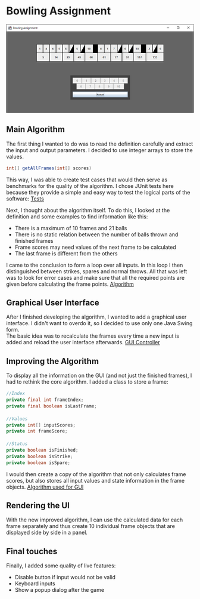 # Bowling Assignment

![Screenshot](Screenshots/Capture.PNG)

## Main Algorithm

The first thing I wanted to do was to read the definition carefully and extract the input and output parameters. I decided to use integer arrays to store the values.    

```Java
int[] getAllFrames(int[] scores)
```

This way, I was able to create test cases that would then serve as benchmarks for the quality of the algorithm. I chose JUnit tests here because they provide a simple and easy way to test the logical parts of the software: 
[Tests](BowlingAssignmentJava\src\test\java\FrameCalculatorTest.java)

Next, I thought about the algorithm itself. To do this, I looked at the definition and some examples to find information like this: 

- There is a maximum of 10 frames and 21 balls
- There is no static relation between the number of balls thrown and finished frames
- Frame scores may need values of the next frame to be calculated
- The last frame is different from the others
  
I came to the conclusion to form a loop over all inputs. In this loop I then distinguished between strikes, spares and normal throws. All that was left was to look for error cases and make sure that all the required points are given before calculating the frame points.
[Algorithm](BowlingAssignmentJava\src\main\java\Logic\FrameCalculator.java)

## Graphical User Interface

After I finished developing the algorithm, I wanted to add a graphical user interface. I didn't want to overdo it, so I decided to use only one Java Swing form.  
The basic idea was to recalculate the frames every time a new input is added and reload the user interface afterwards. [GUI Controller](BowlingAssignmentJava\src\main\java\MainGUI.java)

## Improving the Algorithm

To display all the information on the GUI (and not just the finished frames), I had to rethink the core algorithm. I added a class to store a frame:  

```Java
//Index
private final int frameIndex;
private final boolean isLastFrame;

//Values
private int[] inputScores;
private int frameScore;

//Status
private boolean isFinished;
private boolean isStrike;
private boolean isSpare;
```

I would then create a copy of the algorithm that not only calculates frame scores, but also stores all input values and state information in the frame objects. [Algorithm used for GUI](BowlingAssignmentJava\src\main\java\Logic\GUIFrameCalculator.java)  

## Rendering the UI

With the new improved algorithm, I can use the calculated data for each frame separately and thus create 10 individual frame objects that are displayed side by side in a panel.

## Final touches

Finally, I added some quality of live features:

- Disable button if input would not be valid
- Keyboard inputs
- Show a popup dialog after the game

